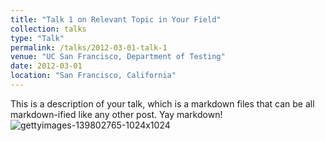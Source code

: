 ```yaml
---
title: "Talk 1 on Relevant Topic in Your Field"
collection: talks
type: "Talk"
permalink: /talks/2012-03-01-talk-1
venue: "UC San Francisco, Department of Testing"
date: 2012-03-01
location: "San Francisco, California"
---
```


This is a description of your talk, which is a markdown files that can be all markdown-ified like any other post. Yay markdown!
![gettyimages-139802765-1024x1024](https://github.com/yemioke/yemioke.github.io/assets/33956629/a473f96f-6cb0-4bf9-b548-17b221a828e2)
